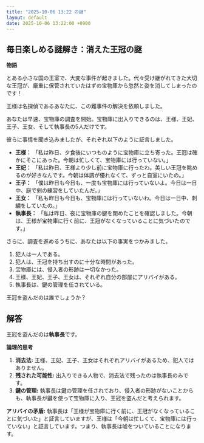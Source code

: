 ```yaml
---
title: "2025-10-06 13:22 の謎"
layout: default
date: 2025-10-06 13:22:00 +0900
---
```

## 毎日楽しめる謎解き：消えた王冠の謎

**物語**

とある小さな国の王室で、大変な事件が起きました。代々受け継がれてきた大切な王冠が、厳重に保管されていたはずの宝物庫から忽然と姿を消してしまったのです！

王様は名探偵であるあなたに、この難事件の解決を依頼しました。

あなたは早速、宝物庫の調査を開始。宝物庫に出入りできるのは、王様、王妃、王子、王女、そして執事長の5人だけです。

彼らに事情を聞き込みましたが、それぞれ以下のように証言しました。

*   **王様：** 「私は昨日、夕食後にいつものように宝物庫に立ち寄った。王冠は確かにそこにあった。今朝は忙しくて、宝物庫には行っていない。」
*   **王妃：** 「私は昨日、王様より少し前に宝物庫に行ったわ。美しい王冠を眺めるのが好きなんです。今朝は体調が優れなくて、ずっと自室にいたの。」
*   **王子：** 「僕は昨日も今日も、一度も宝物庫には行っていないよ。今日は一日中、庭で剣の練習をしていたんだ。」
*   **王女：** 「私も昨日も今日も、宝物庫には行っていないわ。今日は一日中、刺繍をしていたの。」
*   **執事長：** 「私は昨日、夜に宝物庫の鍵を閉めたことを確認しました。今朝は、王様が宝物庫に行く前に、王冠がなくなっていることに気づいたのです。」

さらに、調査を進めるうちに、あなたは以下の事実をつかみました。

1.  犯人は一人である。
2.  犯人は、王冠を持ち出すのに十分な時間があった。
3.  宝物庫には、侵入者の形跡は一切なかった。
4.  王様、王妃、王子、王女は、それぞれ自分の部屋にアリバイがある。
5.  執事長は、鍵の管理を任されている。

王冠を盗んだのは誰でしょうか？

## 解答

王冠を盗んだのは**執事長**です。

**論理的思考**

1.  **消去法:** 王様、王妃、王子、王女はそれぞれアリバイがあるため、犯人ではありません。
2.  **残された可能性:** 出入りできる人物で、消去法で残ったのは執事長のみです。
3.  **鍵の管理:** 執事長は鍵の管理を任されており、侵入者の形跡がないことからも、執事長が鍵を使って宝物庫に入り、王冠を盗んだと考えられます。

**アリバイの矛盾:** 執事長は「王様が宝物庫に行く前に、王冠がなくなっていることに気づいた」と証言していますが、王様は「今朝は忙しくて、宝物庫には行っていない」と証言しています。つまり、執事長は嘘をついていることになります。
